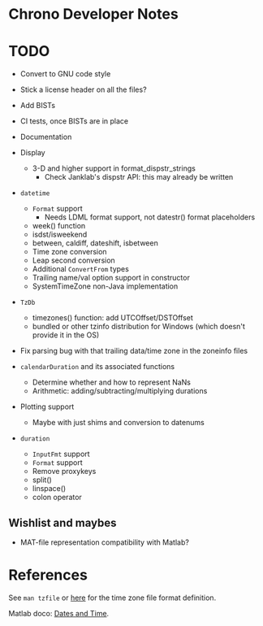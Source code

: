 Chrono Developer Notes
======================

# TODO

* Convert to GNU code style
* Stick a license header on all the files?
* Add BISTs
* CI tests, once BISTs are in place
* Documentation

* Display
  * 3-D and higher support in format_dispstr_strings
    * Check Janklab's dispstr API: this may already be written
* `datetime`
  * `Format` support
    * Needs LDML format support, not datestr() format placeholders
  * week() function
  * isdst/isweekend
  * between, caldiff, dateshift, isbetween
  * Time zone conversion
  * Leap second conversion
  * Additional `ConvertFrom` types
  * Trailing name/val option support in constructor
  * SystemTimeZone non-Java implementation
* `TzDb`
  * timezones() function: add UTCOffset/DSTOffset
  * bundled or other tzinfo distribution for Windows (which doesn't provide it in the OS)
* Fix parsing bug with that trailing data/time zone in the zoneinfo files
* `calendarDuration` and its associated functions
  * Determine whether and how to represent NaNs
  * Arithmetic: adding/subtracting/multiplying durations
* Plotting support
  * Maybe with just shims and conversion to datenums
* `duration`
  * `InputFmt` support
  * `Format` support
  * Remove proxykeys
  * split()
  * linspace()
  * colon operator

## Wishlist and maybes

* MAT-file representation compatibility with Matlab?

# References

See `man tzfile` or [here](http://man7.org/linux/man-pages/man5/tzfile.5.html) for the time zone file format definition.

Matlab doco: [Dates and Time](https://www.mathworks.com/help/matlab/date-and-time-operations.html).